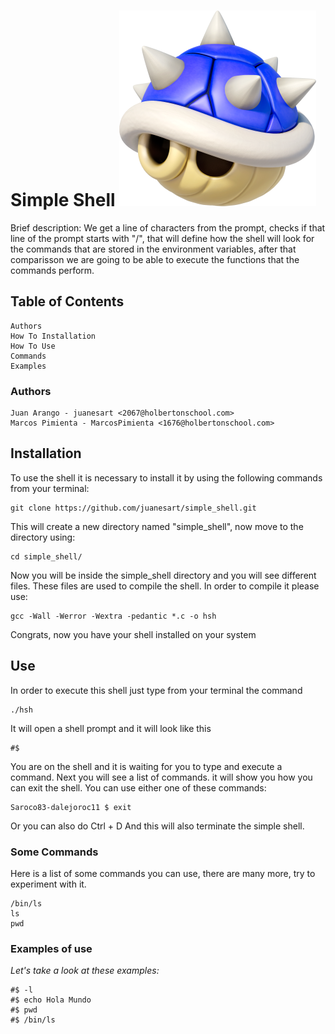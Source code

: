 # Simple Shell ![BlueShell](https://github.com/juanesart/simple_shell/blob/master/img/Blue_Shell.png?raw=true)

Brief description: We get a line of characters from the prompt, checks if that line of the prompt starts with "/", that will define how the shell will look for the commands that are stored in the environment variables, after that comparisson we are going to be able to execute the functions that the commands perform.

## Table of Contents

    Authors
    How To Installation
    How To Use
    Commands
    Examples

### Authors

    Juan Arango - juanesart <2067@holbertonschool.com>
    Marcos Pimienta - MarcosPimienta <1676@holbertonschool.com>

## Installation

To use the shell it is necessary to install it by using the following commands from your terminal:

    git clone https://github.com/juanesart/simple_shell.git

This will create a new directory named "simple_shell", now move to the directory using:

    cd simple_shell/

Now you will be inside the simple_shell directory and you will see different files. These files are used to compile the shell. In order to compile it please use:

    gcc -Wall -Werror -Wextra -pedantic *.c -o hsh

Congrats, now you have your shell installed on your system

## Use

In order to execute this shell just type from your terminal the command

    ./hsh

It will open a shell prompt and it will look like this

    #$ 

You are on the shell and it is waiting for you to type and execute a command. Next you will see a list of commands. it will show you how you can exit the shell. You can use either one of these commands:

    Saroco83-dalejoroc11 $ exit
    
Or you can also do Ctrl + D And this will also terminate the simple shell.

### Some Commands

Here is a list of some commands you can use, there are many more, try to experiment with it.

    /bin/ls
    ls
    pwd

### Examples of use

*Let's take a look at these examples:*

    #$ -l
    #$ echo Hola Mundo
    #$ pwd
    #$ /bin/ls
